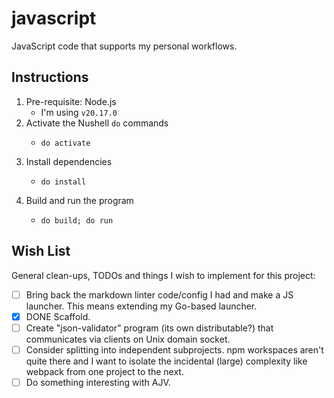 # javascript

JavaScript code that supports my personal workflows.


## Instructions

1. Pre-requisite: Node.js
   * I'm using `v20.17.0`
2. Activate the Nushell `do` commands
   * ```nushell
     do activate
     ```
3. Install dependencies
   * ```nushell
     do install
     ```
4. Build and run the program
   * ```nushell
     do build; do run 
     ```


## Wish List

General clean-ups, TODOs and things I wish to implement for this project:

* [ ] Bring back the markdown linter code/config I had and make a JS launcher. This means extending my Go-based
  launcher.
* [x] DONE Scaffold.
* [ ] Create "json-validator" program (its own distributable?) that communicates via clients on Unix domain socket.
* [ ] Consider splitting into independent subprojects. npm workspaces aren't quite there and I want to isolate the
  incidental (large) complexity like webpack from one project to the next. 
* [ ] Do something interesting with AJV.
